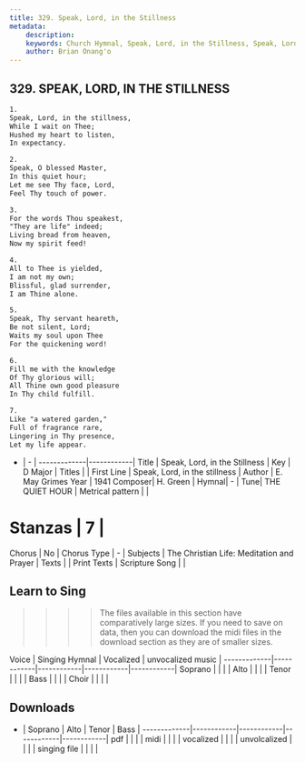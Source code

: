 ```yaml
---
title: 329. Speak, Lord, in the Stillness
metadata:
    description: 
    keywords: Church Hymnal, Speak, Lord, in the Stillness, Speak, Lord, in the stillness, 
    author: Brian Onang'o
---
```



## 329. SPEAK, LORD, IN THE STILLNESS

```txt
1.
Speak, Lord, in the stillness, 
While I wait on Thee; 
Hushed my heart to listen, 
In expectancy. 

2.
Speak, O blessed Master, 
In this quiet hour; 
Let me see Thy face, Lord, 
Feel Thy touch of power. 

3.
For the words Thou speakest, 
"They are life" indeed; 
Living bread from heaven, 
Now my spirit feed! 

4.
All to Thee is yielded, 
I am not my own; 
Blissful, glad surrender, 
I am Thine alone. 

5.
Speak, Thy servant heareth, 
Be not silent, Lord; 
Waits my soul upon Thee 
For the quickening word! 

6.
Fill me with the knowledge 
Of Thy glorious will; 
All Thine own good pleasure 
In Thy child fulfill. 

7.
Like "a watered garden," 
Full of fragrance rare, 
Lingering in Thy presence, 
Let my life appear.
```

- |   -  |
-------------|------------|
Title | Speak, Lord, in the Stillness |
Key | D Major |
Titles |  |
First Line | Speak, Lord, in the stillness |
Author | E. May Grimes 
Year | 1941
Composer| H. Green |
Hymnal|  - |
Tune| THE QUIET HOUR |
Metrical pattern | |
# Stanzas | 7 |
Chorus | No |
Chorus Type | - |
Subjects | The Christian Life: Meditation and Prayer |
Texts |  |
Print Texts | 
Scripture Song |  |
  
## Learn to Sing

>>>> The files available in this section have comparatively large sizes. If you need to save on data, then you can download the midi files in the download section as they are of smaller sizes.

Voice |  Singing Hymnal | Vocalized | unvocalized music |
-------------|------------|------------|------------|------------|
Soprano | | | |
Alto | | | |
Tenor | | | |
Bass | | | |
Choir | | | |

## Downloads

- |  Soprano | Alto | Tenor | Bass |
-------------|------------|------------|------------|------------|
pdf | | | |
midi | | | |
vocalized | | | |
unvolcalized | | | |
singing file | | | |
  